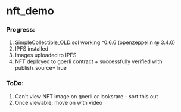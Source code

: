 # nft_demo

### Progress:

1. SimpleCollectible_OLD.sol working ^0.6.6 (openzeppelin @ 3.4.0)
2. IPFS installed
3. Images uploaded to IPFS
4. NFT deployed to goerli contract + successfully verified with publish_source=True

### ToDo:

1. Can't view NFT image on goerli or looksrare - sort this out
2. Once viewable, move on with video
 